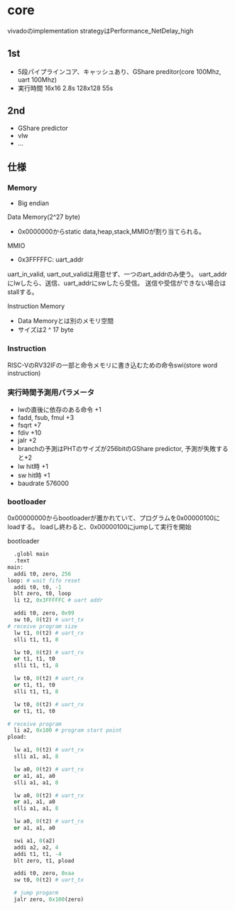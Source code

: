 # core
vivadoのimplementation strategyはPerformance_NetDelay_high

## 1st
+ 5段パイプラインコア、キャッシュあり、GShare preditor(core 100Mhz, uart 100Mhz) 
+ 実行時間 16x16 2.8s 128x128 55s

## 2nd
+ GShare predictor
+ vlw
+ ...

## 仕様
### Memory
+ Big endian

Data Memory(2^27 byte)
+ 0x0000000からstatic data,heap,stack,MMIOが割り当てられる。

MMIO
+ 0x3FFFFFC: uart_addr

uart_in_valid, uart_out_validは用意せず、一つのart_addrのみ使う。
uart_addrにlwしたら、送信、uart_addrにswしたら受信。
送信や受信ができない場合はstallする。

Instruction Memory
+ Data Memoryとは別のメモリ空間
+ サイズは2 ^ 17 byte

### Instruction
RISC-VのRV32IFの一部と命令メモリに書き込むための命令swi(store word instruction)

### 実行時間予測用パラメータ
+ lwの直後に依存のある命令 +1
+ fadd, fsub, fmul +3
+ fsqrt +7
+ fdiv +10
+ jalr +2
+ branchの予測はPHTのサイズが256bitのGShare predictor, 予測が失敗すると+2
+ lw hit時 +1
+ sw hit時 +1
+ baudrate 576000
 
### bootloader
0x00000000からbootloaderが置かれていて、プログラムを0x00000100にloadする。
loadし終わると、0x00000100にjumpして実行を開始

bootloader
```python
  .globl main
  .text
main:
  addi t0, zero, 256
loop: # wait fifo reset
  addi t0, t0, -1
  blt zero, t0, loop
  li t2, 0x3FFFFFC # uart addr

  addi t0, zero, 0x99
  sw t0, 0(t2) # uart_tx
# receive program size  
  lw t1, 0(t2) # uart_rx
  slli t1, t1, 8

  lw t0, 0(t2) # uart_rx
  or t1, t1, t0
  slli t1, t1, 8

  lw t0, 0(t2) # uart_rx
  or t1, t1, t0
  slli t1, t1, 8

  lw t0, 0(t2) # uart_rx
  or t1, t1, t0

# receive program   
  li a2, 0x100 # program start point
pload:

  lw a1, 0(t2) # uart_rx
  slli a1, a1, 8

  lw a0, 0(t2) # uart_rx
  or a1, a1, a0
  slli a1, a1, 8

  lw a0, 0(t2) # uart_rx
  or a1, a1, a0
  slli a1, a1, 8

  lw a0, 0(t2) # uart_rx
  or a1, a1, a0

  swi a1, 0(a2)
  addi a2, a2, 4
  addi t1, t1, -4
  blt zero, t1, pload

  addi t0, zero, 0xaa
  sw t0, 0(t2) # uart_tx

  # jump progarm
  jalr zero, 0x100(zero)
```